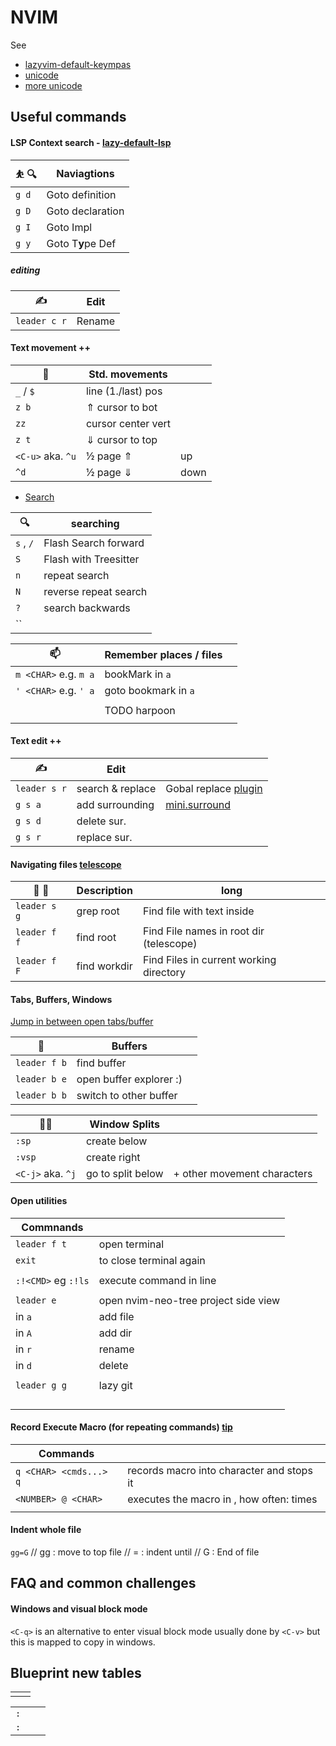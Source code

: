 # NVIM

See
- [lazyvim-default-keympas](https://www.lazyvim.org/keymaps)
- [unicode](https://www.utf8-chartable.de/unicode-utf8-table.pl?utf8=dec)
- [more unicode](https://www.w3schools.com/charsets/ref_utf_symbols.asp)


## Useful commands


#### LSP Context search - [lazy-default-lsp](https://www.lazyvim.org/keymaps#lsp)

| &#9977; &#128269; | Naviagtions                       |
|-------------------|-----------------------------------|
| `g d`             | Goto definition                   |
| `g D`             | Goto declaration                  |
| `g I`             | Goto Impl                         |
| `g y`             | Goto T**y**pe Def                 |

##### editing
| &#9997;           | Edit                              |
|-------------------|-----------------------------------|
| `leader c r`      | Rename                            |






#### Text movement ++

|  &#128692;        |  Std. movements                |           |
|-------------------|--------------------------------|-----------|
| `_` / `$`         | line (1./last) pos             |           |
| `z b`             | &#8657; cursor to bot          |           |
| `zz`              |   cursor center vert           |           |
| `z t`             | &#8659; cursor to top          |           |
| `<C-u>` aka. `^u` |  &#189; page &#8657;           |  up       |
| `^d`              |  &#189; page &#8659;           |  down     |


- [Search](https://github.com/folke/flash.nvim)

| &#128269;         | searching                                  |
|-------------------|--------------------------------------------|
| `s` , `/`         | Flash Search forward                       |
| `S`               | Flash with Treesitter                      |
| `n`               | repeat search                              |
| `N`               | reverse repeat search                      |
| `?`               | search backwards                           |
| ``                |                                            |


|  &#128235;             |  Remember places / files        |                          |
|------------------------|---------------------------------|--------------------------|
| `m <CHAR>` e.g. `m a`  | bookMark in `a`                 |                          |
| `' <CHAR>` e.g. `' a`  | goto bookmark in `a`            |                          |
|                        |                                 |                          |
|                        | TODO harpoon                    |                          |
|                        |                                 |                          |



#### Text edit ++

| &#9997;                | Edit                            |                          |
|------------------------|---------------------------------|--------------------------|
| `leader s r`           | search & replace                | Gobal replace [plugin](https://github.com/nvim-pack/nvim-spectre) |
| `g s a`                | add surrounding                 |  [mini.surround](https://www.lazyvim.org/keymaps#minisurround) |
| `g s d`                | delete sur.                     |                          |
| `g s r`                | replace sur.                    |                          |




#### Navigating files [telescope](https://www.lazyvim.org/keymaps#telescopenvim)
|   &#128194;  &#128195;   | Description  | long                                               |
|--------------------------|--------------|----------------------------------------------------|
| `leader s g`             | grep root    | Find file with text inside                         |
| `leader f f`             | find root    | Find File names in root dir (telescope)            |
| `leader f F`             | find workdir |  Find Files in current working directory           |




#### Tabs, Buffers, Windows

[Jump in between open tabs/buffer](https://github.com/akinsho/bufferline.nvim#faq)

| &#127980;          | Buffers                               |                                  |
|--------------------|---------------------------------------|----------------------------------|
|`leader f b`        | find buffer                           |                                  |
|`leader b e`        | open buffer explorer :)               |                                  |
|`leader b b`        | switch to other buffer                |                                  |

| &#127980;&#127980; | Window Splits                         |                                  |
|--------------------|---------------------------------------|----------------------------------|
| `:sp`              | create below                          |                                  |
| `:vsp`             | create right                          |                                  |
| `<C-j>` aka. `^j`  | go to split below                     | + other movement characters      |



#### Open utilities

| Commnands            |                                                            |
|----------------------|------------------------------------------------------------|
| `leader f t`         | open terminal                                              |
| `exit`               | to close terminal again                                    |
|                      |                                                            |
| `:!<CMD>` eg `:!ls`  | execute command in line                                    |
|                      |                                                            |
| `leader e`           | open nvim-neo-tree project side view                       |
| in `a`               | add file                                                   |
| in `A`               | add dir                                                    |
| in `r`               | rename                                                     |
| in `d`               | delete                                                     |
|                      |                                                            |
| `leader g g`         | lazy git                                                   |
|                      |                                                            |
|                      |                                                            |
|                      |                                                            |
|                      |                                                            |






#### Record Execute Macro (for repeating commands) [tip](https://vim.fandom.com/wiki/Macros#Recording_a_macro)

| Commands                  |                                                            |
|---------------------------|------------------------------------------------------------|
| `q <CHAR> <cmds...> q`    | records macro into character and stops it                  |
| `<NUMBER> @ <CHAR>`       | executes the macro in <CHAR>, how often: <NUMBER> times    |                           |                                                            |
|                           |                                                            |






#### Indent whole file
`gg=G`
// gg : move to top file
// =  : indent until
// G  : End of file





## FAQ and common challenges

#### Windows and visual block mode

`<C-q>` is an alternative to enter visual block mode usually done by `<C-v>` but this is mapped to 
copy in windows.










## Blueprint new tables

|                    |                                                            |
|--------------------|------------------------------------------------------------|
|                    |                                                            |


|                    |                                       |                                  |
|--------------------|---------------------------------------|----------------------------------|
| `:`                |                                       |                                  |
| `:`                |                                       |                                  |



